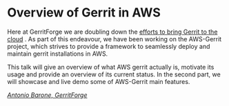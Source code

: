 # Overview of Gerrit in AWS

Here at GerritForge we are doubling down
the [efforts to bring Gerrit to the cloud]( https://gitenterprise.me/2021/01/04/2021-whats-cooking-in-gerritforge/)
. As part of this endeavour, we have been working on the AWS-Gerrit project,
which strives to provide a framework to seamlessly deploy and maintain gerrit
installations in AWS.

This talk will give an overview of what AWS gerrit actually is, motivate its
usage and provide an overview of its current status. In the second part, we will
showcase and live demo some of AWS-Gerrit main features.

*[Antonio Barone, GerritForge](../speakers.md#syntonyze)*